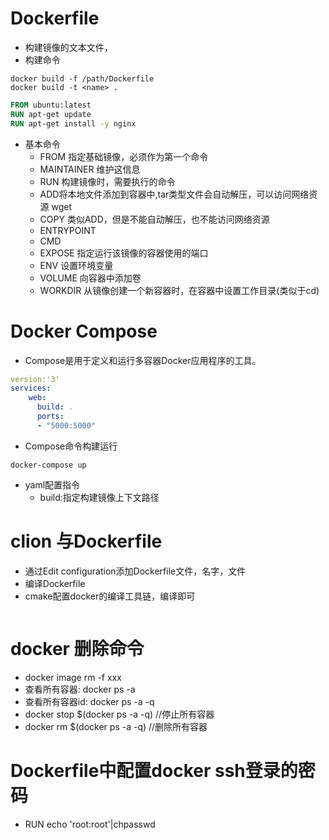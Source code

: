 # Dockerfile
- 构建镜像的文本文件，
- 构建命令
```shell
docker build -f /path/Dockerfile
docker build -t <name> .
```

```Dockerfile
FROM ubuntu:latest
RUN apt-get update
RUN apt-get install -y nginx
```

- 基本命令
	- FROM 指定基础镜像，必须作为第一个命令
	- MAINTAINER 维护这信息
	- RUN 构建镜像时，需要执行的命令
	- ADD将本地文件添加到容器中,tar类型文件会自动解压，可以访问网络资源 wget
	- COPY 类似ADD，但是不能自动解压，也不能访问网络资源
	- ENTRYPOINT
	- CMD
	- EXPOSE 指定运行该镜像的容器使用的端口
	- ENV 设置环境变量
	- VOLUME 向容器中添加卷
	- WORKDIR 从镜像创建一个新容器时，在容器中设置工作目录(类似于cd)
# Docker Compose
- Compose是用于定义和运行多容器Docker应用程序的工具。
```yaml
version:'3'
services:
	web:
	  build: .
	  ports:
	  - "5000:5000"
```
- Compose命令构建运行
```shell
docker-compose up
```
- yaml配置指令
	- build:指定构建镜像上下文路径


# clion 与Dockerfile
- 通过Edit configuration添加Dockerfile文件，名字，文件
- 编译Dockerfile
- cmake配置docker的编译工具链，编译即可
```shell

```
# docker 删除命令
- docker image rm -f xxx
- 查看所有容器: docker ps -a
- 查看所有容器id: docker ps -a -q
- docker stop $(docker ps -a -q) //停止所有容器
- docker rm $(docker ps -a -q) //删除所有容器


# Dockerfile中配置docker ssh登录的密码
- RUN echo 'root:root'|chpasswd
